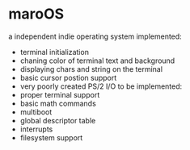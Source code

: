 # maroOS
 a independent indie operating system 
implemented:
 - terminal initialization
 - chaning color of terminal text and background
 - displaying chars and string on the terminal
 - basic cursor postion support
 - very poorly created PS/2 I/O
to be implemented:
 - proper terminal support
 - basic math commands
 - multiboot
 - global descriptor table
 - interrupts
 - filesystem support
